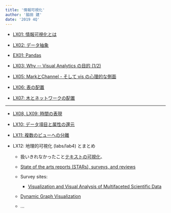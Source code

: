 ```yaml
---
title: '情報可視化'
author: '脇田 建'
date: '2019 4Q'
---
```


- [LX01: 情報可視化とは](lx01.pdf)

- [LX02: データ抽象](lx02.html)

- [EX01: Pandas](ex01.html)

- [LX03: Why -- Visual Analytics の目的 (1/2)](lx03.html)

- [LX05: MarkとChannel - そして vis の心理的な側面](lx05.pdf)

- [LX06: 表の配置](lx06.pdf)

- [LX07: 木とネットワークの配置](lx07.pdf)

---

- [LX08, LX09: 時間の表現](lx08.pdf)

- [LX10: データ項目と属性の還元](lx10.pdf)

- [LX11: 複数のビューへの分離](lx11.pdf)

- LX12: 地理的可視化 (labs/lab4) とまとめ

    - 扱いきれなかったこと[テキストの可視化](https://textvis.lnu.se)、

    - [State of the arts reports (STARs), surveys, and reviews](https://sites.google.com/site/drminchen/cgf-info/cgf-stars)

    - Survey sites:
        - [Visualization and Visual Analysis of Multifaceted Scientific Data<Paste>](http://multivis.net)
	- [Dynamic Graph Visualization](http://dynamicgraphs.fbeck.com)
	- ...
